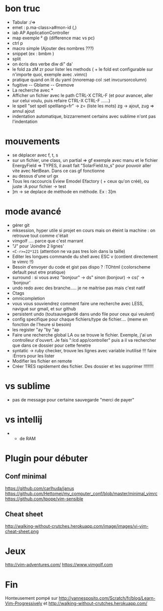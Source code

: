 # bon truc
+ Tabular :/=>
+ emet : p.ma-class>a#mon-id (<c-y>,)
+ iab AP ApplicationController
+ map exemple ² @ (difference mac vs pc)
+ ctrl p
+ macro simple (Ajouter des nombres ???)
+ snippet (ex : bmbm <tab>)
+ split
+ on écris des verbe diw di" da'
+ le fold za zM zr pour lister les methods ( + le fold est configurable sur n'importe quoi, exemple avec .vimrc)
+ pratique quand on lit du yaml (nnoremap <leader>col :set invcursorcolumn<CR>)
+ fugitive -- Gblame -- Gremove
+ La recherche avec *
+ Afficher un fichier avec le path CTRL-X CTRL-F (et pour avancer, aller sur celui voulu, puis refaire CTRL-X CTRL-F ......)
+ le spell "set spell spelllang=fr" -> z= (liste les mots) zg -> ajout, zug => annul ajout
+ indentation automatique, bizzarrement certains avec sublime n'ont pas l'indentation

# mouvements
+ se déplacer avec f, t, s
+ sur un fichier, une class, un partial => gf
   exemple avec manu et le fichier EnergyField => TYPES, il avait fait "SolarField.to_s" pour pouvoir aller vite avec NetBean. Dans ce cas gf fonctionne
+ au dessus d'une url gx
+ Tous les raccourcis Eview Emodel Efactory ( + ceux qu'on créé), ou juste :A pour fichier -> test
+ ]m -> se deplace de méthode en méthode. Ex : 3]m

# mode avancé
+ gérer git
+ mksession, hyper utile si projet en cours mais on éteint la machine : on retrouve tout comme c'était
+ vimgolf .... parce que c'est marrant
+ "J" pour 'Joindre 2 lignes'
+ ```<C-r>=22*121``` (attention ne va pas tres loin dans la taille)
+ Editer les longues commande du shell avec ESC v (contient directement le vimrc !!)
+ Besoin d'envoyer du code et gist pas dispo ? :TOhtml (:colorscheme default peut etre pratique)
+ surround : si vous avez "bonjour" -> ds"  sinon (bonjour) ->  cs(' -> 'bonjour'
+ undo redo avec des branche..... je ne maitrise pas mais c'est natif
+ Ctags
+ omnicompletion
+ vous vous souviendrez comment faire une recherche avec LESS, navigué sur gmail, et sur github
+ persistent undo (toutsauvegardé dans undo file pour ceux qui veulent)
+ config specifique pour chaque fichiers/type de fichier.... (meme en fonction de l'heure si besoin)
+ les register "ay "by "ap
+ Faire une recherche global LA ou se trouve le fichier. Exemple, j'ai un controlleur d'ouvert. Je fais ":lcd app/controller" puis <Leader>a il va rechercher que dans ce dossier pour cette fenetre
+ syntatic -> ruby checker, trouve les lignes avec variable inutilisé !!! faire :Errors pour les lister
+ Modifier les fichier en remote
+ Créer TRES rapidement des fichier. Des dossier et les supprimer !!!!!!!!

# vs sublime
+ pas de message pour certaine sauvegarde "merci de payer"

# vs intellij
+ - de RAM

# Plugin pour débuter

## Conf minimal
https://github.com/carlhuda/janus
https://github.com/Hettomei/my_computer_conf/blob/master/minimal_vimrc
https://github.com/tpope/vim-sensible
## Cheat sheet
http://walking-without-crutches.herokuapp.com/image/images/vi-vim-cheat-sheet.png

# Jeux
http://vim-adventures.com/
https://www.vimgolf.com

# Fin
Honteusement pompé sur http://yannesposito.com/Scratch/fr/blog/Learn-Vim-Progressively
et http://walking-without-crutches.herokuapp.com/
